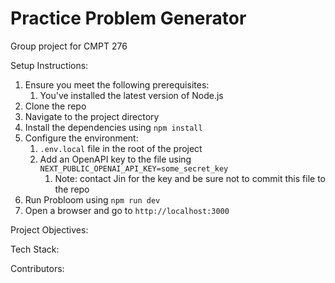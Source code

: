 # Practice Problem Generator
Group project for CMPT 276

Setup Instructions:

1. Ensure you meet the following prerequisites:
    1. You've installed the latest version of Node.js 
2. Clone the repo
3. Navigate to the project directory
4. Install the dependencies using `npm install`
5. Configure the environment:
    1. `.env.local` file in the root of the project
    2. Add an OpenAPI key to the file using `NEXT_PUBLIC_OPENAI_API_KEY=some_secret_key`
        1. Note: contact Jin for the key and be sure not to commit this file to the repo
5. Run Probloom using `npm run dev`
6. Open a browser and go to `http://localhost:3000`

Project Objectives:

Tech Stack:

Contributors: